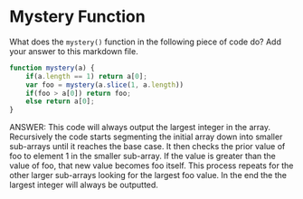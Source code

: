 # Mystery Function

What does the `mystery()` function in the following piece of code do? Add your
answer to this markdown file.

```javascript
function mystery(a) {
    if(a.length == 1) return a[0];
    var foo = mystery(a.slice(1, a.length))
    if(foo > a[0]) return foo;
    else return a[0];
}
```
ANSWER: This code will always output the largest integer in the array. Recursively the code starts segmenting the initial array down into smaller sub-arrays until it reaches the base case. It then checks the prior value of foo to element 1 in the smaller sub-array. If the value is greater than the value of foo, that new value becomes foo itself. This process repeats for the other larger sub-arrays looking for the largest foo value. In the end the the largest integer will always be outputted.
